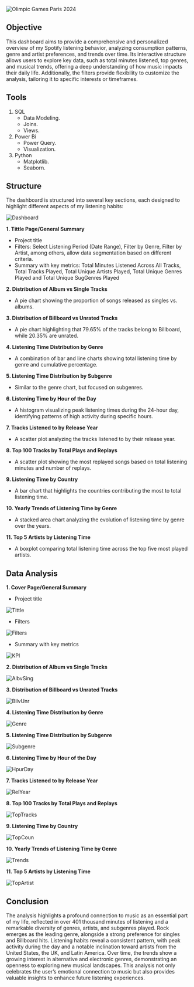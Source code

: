 ![Olimpic Games Paris 2024](https://github.com/Lumikter/My_Spotify_Listening_Data_Analysis/blob/main/My%20Spotify%20Listening%20Data%20Analysis.png)

## Objective

This dashboard aims to provide a comprehensive and personalized overview of my Spotify listening behavior, analyzing consumption patterns, genre and artist preferences, and trends over time. Its interactive structure allows users to explore key data, such as total minutes listened, top genres, and musical trends, offering a deep understanding of how music impacts their daily life. Additionally, the filters provide flexibility to customize the analysis, tailoring it to specific interests or timeframes.

## Tools

1. SQL
   - Data Modeling.
   - Joins.
   - Views.
2. Power Bi
   - Power Query.
   - Visualization.
3. Python
   - Matplotlib.
   - Seaborn.
  
## Structure

The dashboard is structured into several key sections, each designed to highlight different aspects of my listening habits:

![Dashboard](https://github.com/Lumikter/My_Spotify_Listening_Data_Analysis/blob/main/Visualitations/MySpotifyListeningDataAnalysis-1.png)

**1. Tittle Page/General Summary**

- Project title
- Filters: Select Listening Period (Date Range), Filter by Genre, Filter by Artist, among others, allow data segmentation based on different criteria.
- Summary with key metrics: Total Minutes Listened Across All Tracks, Total Tracks Played, Total Unique Artists Played, Total Unique Genres Played and Total Unique SugGenres Played

**2. Distribution of Album vs Single Tracks**

- A pie chart showing the proportion of songs released as singles vs. albums.

**3. Distribution of Billboard vs Unrated Tracks**

- A pie chart highlighting that 79.65% of the tracks belong to Billboard, while 20.35% are unrated.

**4. Listening Time Distribution by Genre**

- A combination of bar and line charts showing total listening time by genre and cumulative percentage.

**5. Listening Time Distribution by Subgenre**

- Similar to the genre chart, but focused on subgenres.

**6. Listening Time by Hour of the Day**

- A histogram visualizing peak listening times during the 24-hour day, identifying patterns of high activity during specific hours.

**7. Tracks Listened to by Release Year**

- A scatter plot analyzing the tracks listened to by their release year.

**8. Top 100 Tracks by Total Plays and Replays**

- A scatter plot showing the most replayed songs based on total listening minutes and number of replays.

**9. Listening Time by Country**

- A bar chart that highlights the countries contributing the most to total listening time.

**10. Yearly Trends of Listening Time by Genre**

- A stacked area chart analyzing the evolution of listening time by genre over the years.

**11. Top 5 Artists by Listening Time**

- A boxplot comparing total listening time across the top five most played artists.

## Data Analysis

**1. Cover Page/General Summary**

- Project title
  
![Tittle](https://github.com/Lumikter/My_Spotify_Listening_Data_Analysis/blob/main/Visualitations/tittle.png)

- Filters

![Filters](https://github.com/Lumikter/My_Spotify_Listening_Data_Analysis/blob/main/Visualitations/filters.png)

- Summary with key metrics
  
![KPI](https://github.com/Lumikter/My_Spotify_Listening_Data_Analysis/blob/main/Visualitations/KPI.png)

**2. Distribution of Album vs Single Tracks**

![AlbvSing](https://github.com/Lumikter/My_Spotify_Listening_Data_Analysis/blob/main/Visualitations/AlbumsvsSingles.png)

**3. Distribution of Billboard vs Unrated Tracks**

![BilvUnr](https://github.com/Lumikter/My_Spotify_Listening_Data_Analysis/blob/main/Visualitations/BillboardvsUnrated.png)

**4. Listening Time Distribution by Genre**

![Genre](https://github.com/Lumikter/My_Spotify_Listening_Data_Analysis/blob/main/Visualitations/AcumulatedGenres.png)

**5. Listening Time Distribution by Subgenre**

![Subgenre](https://github.com/Lumikter/My_Spotify_Listening_Data_Analysis/blob/main/Visualitations/AcumulatedSubGenres.png)

**6. Listening Time by Hour of the Day**

![HpurDay](https://github.com/Lumikter/My_Spotify_Listening_Data_Analysis/blob/main/Visualitations/HourListened.png)

**7. Tracks Listened to by Release Year**

![RelYear](https://github.com/Lumikter/My_Spotify_Listening_Data_Analysis/blob/main/Visualitations/TracksbyDecade.png)

**8. Top 100 Tracks by Total Plays and Replays**

![TopTracks](https://github.com/Lumikter/My_Spotify_Listening_Data_Analysis/blob/main/Visualitations/Top100Tracks.png)

**9. Listening Time by Country**

![TopCoun](https://github.com/Lumikter/My_Spotify_Listening_Data_Analysis/blob/main/Visualitations/countrieslistentracks.png)

**10. Yearly Trends of Listening Time by Genre**

![Trends](https://github.com/Lumikter/My_Spotify_Listening_Data_Analysis/blob/main/Visualitations/TrendsListenGenres.png)

**11. Top 5 Artists by Listening Time**

![TopArtist](https://github.com/Lumikter/My_Spotify_Listening_Data_Analysis/blob/main/Visualitations/MinutesbyArtist.png)

## Conclusion

The analysis highlights a profound connection to music as an essential part of my life, reflected in over 401 thousand minutes of listening and a remarkable diversity of genres, artists, and subgenres played. Rock emerges as the leading genre, alongside a strong preference for singles and Billboard hits. Listening habits reveal a consistent pattern, with peak activity during the day and a notable inclination toward artists from the United States, the UK, and Latin America. Over time, the trends show a growing interest in alternative and electronic genres, demonstrating an openness to exploring new musical landscapes. This analysis not only celebrates the user’s emotional connection to music but also provides valuable insights to enhance future listening experiences.
